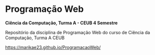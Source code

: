 # Programação Web
**Ciência da Computação, Turma A - CEUB 4 Semestre**

Repositório da disciplina de Programação Web do curso de Ciência da Computação, Turma A CEUB

https://marikae23.github.io/ProgramacaoWeb/
